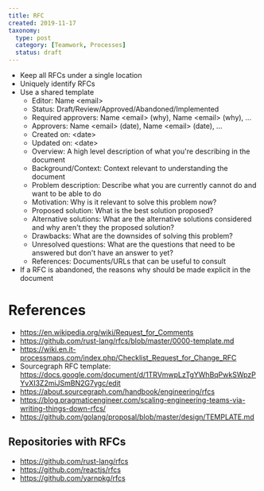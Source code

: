 ```yaml
---
title: RFC
created: 2019-11-17
taxonomy:
  type: post
  category: [Teamwork, Processes]
  status: draft
---
```


* Keep all RFCs under a single location
* Uniquely identify RFCs
* Use a shared template
	* Editor: Name &lt;email&gt;
	* Status: Draft/Review/Approved/Abandoned/Implemented
	* Required approvers: Name &lt;email&gt; (why), Name &lt;email&gt; (why), ...
	* Approvers: Name &lt;email&gt; (date), Name &lt;email&gt; (date), ...
	* Created on: &lt;date&gt;
	* Updated on: &lt;date&gt;
	* Overview: A high level description of what you're describing in the document
	* Background/Context: Context relevant to understanding the document
	* Problem description: Describe what you are currently cannot do and want to be able to do
	* Motivation: Why is it relevant to solve this problem now?
	* Proposed solution: What is the best solution proposed?
	* Alternative solutions: What are the alternative solutions considered and why aren't they the proposed solution?
	* Drawbacks: What are the downsides of solving this problem?
	* Unresolved questions: What are the questions that need to be answered but don't have an answer to yet?
	* References: Documents/URLs that can be useful to consult
* If a RFC is abandoned, the reasons why should be made explicit in the document

# References
* https://en.wikipedia.org/wiki/Request_for_Comments
* https://github.com/rust-lang/rfcs/blob/master/0000-template.md
* https://wiki.en.it-processmaps.com/index.php/Checklist_Request_for_Change_RFC
* Sourcegraph RFC template: https://docs.google.com/document/d/1TRVmwpLzTgYWhBqPwkSWpzPYvXI3Z2miJSmBN2G7ygc/edit
* https://about.sourcegraph.com/handbook/engineering/rfcs
* https://blog.pragmaticengineer.com/scaling-engineering-teams-via-writing-things-down-rfcs/
* https://github.com/golang/proposal/blob/master/design/TEMPLATE.md

## Repositories with RFCs
* https://github.com/rust-lang/rfcs
* https://github.com/reactjs/rfcs
* https://github.com/yarnpkg/rfcs
